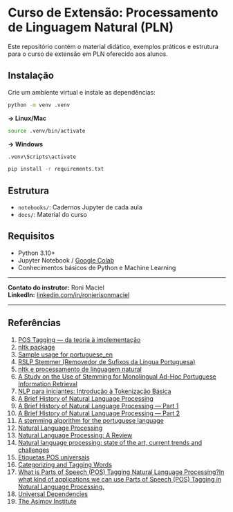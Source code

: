 # Curso de Extensão: Processamento de Linguagem Natural (PLN)

Este repositório contém o material didático, exemplos práticos e estrutura para o curso de extensão em PLN oferecido aos alunos.

## Instalação

Crie um ambiente virtual e instale as dependências:

```bash
python -m venv .venv
```

**→ Linux/Mac**

```bash
source .venv/bin/activate
```

**→ Windows**

```bash
.venv\Scripts\activate
```

```bash
pip install -r requirements.txt
```

## Estrutura

- `notebooks/`: Cadernos Jupyter de cada aula
- `docs/`: Material do curso

## Requisitos

- Python 3.10+
- Jupyter Notebook / [Google Colab](https://colab.research.google.com/)
- Conhecimentos básicos de Python e Machine Learning

---

**Contato do instrutor:** Roni Maciel <br />
**LinkedIn:** [linkedin.com/in/ronierisonmaciel](https://linkedin.com/in/ronierisonmaciel)

---

## Referências

1. [POS Tagging — da teoria à implementação](https://medium.com/turing-talks/pos-tagging-da-teoria-%C3%A0-implementa%C3%A7%C3%A3o-eafa59c9d115)
2. [nltk package](https://www.nltk.org/api/nltk.html#nltk.tree.Tree.draw)
3. [Sample usage for portuguese_en](https://www.nltk.org/howto/portuguese_en.html)
4. [RSLP Stemmer (Removedor de Sufixos da Língua Portuguesa)](https://www.inf.ufrgs.br/~viviane/rslp/)
5. [nltk e processamento de linguagem natural](https://dev.to/thaisandre/nltk-e-processamento-de-linguagem-natural-3l49)
6. [A Study on the Use of Stemming for Monolingual Ad-Hoc Portuguese Information Retrieval](https://link.springer.com/chapter/10.1007/978-3-540-74999-8_12)
7. [NLP para iniciantes: Introdução à Tokenização Básica](https://medium.com/@guilherme.davedovicz/nlp-para-iniciantes-introdu%C3%A7%C3%A3o-%C3%A0-tokeniza%C3%A7%C3%A3o-b%C3%A1sica-fbba9de852e8)
8. [A Brief History of Natural Language Processing](https://www.dataversity.net/a-brief-history-of-natural-language-processing-nlp/)
9. [A Brief History of Natural Language Processing — Part 1](https://medium.com/@antoine.louis/a-brief-history-of-natural-language-processing-part-1-ffbcb937ebce)
10. [A Brief History of Natural Language Processing — Part 2](https://medium.com/@antoine.louis/a-brief-history-of-natural-language-processing-part-2-f5e575e8e37)
11. [A stemming algorithm for the portuguese language](https://ieeexplore.ieee.org/document/989755)
12. [Natural Language Processing](https://link.springer.com/chapter/10.1007/978-3-031-25928-9_5)
13. [Natural Language Processing: A Review](https://www.icts.res.in/sites/default/files/media/media-library/NLPIntro.pdf)
14. [Natural language processing: state of the art, current trends and challenges](https://link.springer.com/article/10.1007/s11042-022-13428-4)
15. [Etiquetas POS universais](https://universaldependencies.org/u/pos/all.html)
16. [Categorizing and Tagging Words](https://www.nltk.org/book/ch05.html)
17. [What is Parts of Speech (POS) Tagging Natural Language Processing?In what kind of applications we can use Parts of Speech (POS) Tagging in Natural Language Processing.](https://medium.com/@sujathamudadla1213/what-is-parts-of-speech-pos-tagging-natural-language-processing-in-2b8f4b07b186)
18. [Universal Dependencies](https://universaldependencies.org/)
19. [The Asimov Institute](https://www.asimovinstitute.org/)

